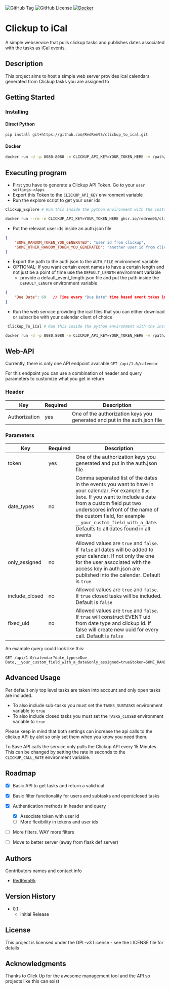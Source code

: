 ![GitHub Tag](https://img.shields.io/github/v/tag/redrem95/clickup_to_ical)
![GitHub License](https://img.shields.io/github/license/redrem95/clickup_to_ical)
[![Docker](https://github.com/RedRem95/clickup_to_ical/actions/workflows/docker-publish.yml/badge.svg?branch=master)](https://github.com/RedRem95/clickup_to_ical/actions/workflows/docker-publish.yml)


# Clickup to iCal

A simple webservice that pulls clickup tasks and publishes dates associated with the tasks as iCal events.

## Description

This project aims to host a simple web server provides ical calendars generated from Clickup tasks you are assigned to

## Getting Started

### Installing

#### Direct Python

``` bash
pip install git+https://github.com/RedRem95/clickup_to_ical.git
```

#### Docker
``` bash
docker run -d -p 8080:8080 -e CLICKUP_API_KEY=YOUR_TOKEN_HERE -v /path/to/auth.json:/auth.json -v /path/to/default_event_length.json:/def_len.json clickup_to_ical
```

## Executing program

* First you have to generate a Clickup API Token. Go to your `user settings->Apps`
* Export this Token to the `CLICKUP_API_KEY` environment variable
* Run the explore script to get your user ids
``` bash
Clickup_Explore # Run this inside the python environment with the installed package 
```
``` bash
docker run --rm -e CLICKUP_API_KEY=YOUR_TOKEN_HERE ghcr.io/redrem95/clickup_to_ical Clickup_Explore 
```
* Put the relevant user ids inside an auth.json file
``` json
{
    "SOME_RANDOM_TOKEN_YOU_GENERATED": "user id from clickup",
    "SOME_OTHER_RANDOM_TOKEN_YOU_GENERATED": "another user id from clickup"
}
```
* Export the path to the auth.json to the `AUTH_FILE` environment variable
* OPTIONAL: If you want certain event names to have a certain length and not just be a point of time use the `DEFAULT_LENGTH` environment variable
  * provide a default_event_length.json file and put the path inside the `DEFAULT_LENGTH` environment variable
``` json
{
    "Due Date": 60   // Time every "Due Date" time based event takes in seconds
}
```
* Run the web service providing the ical files that you can either download or subscribe with your calendar client of choice
``` bash
 Clickup_To_iCal # Run this inside the python environment with the installed package 
```
``` bash
docker run -d -p 8080:8080 -e CLICKUP_API_KEY=YOUR_TOKEN_HERE -v /path/to/auth.json:/auth.json -v /path/to/default_event_length.json:/def_len.json ghcr.io/redrem95/clickup_to_ical
```

## Web-API

Currently, there is only one API endpoint available `GET /api/1.0/calendar`

For this endpoint you can use a combination of header and query parameters to customize what you get in return

### Header
| Key           | Required | Description                                                               |
|---------------|----------|---------------------------------------------------------------------------|
| Authorization | yes      | One of the authorization keys you generated and put in the auth.json file |

### Parameters

| Key            | Required | Description                                                                                                                                                                                                                                                                                                        |
|----------------|----------|--------------------------------------------------------------------------------------------------------------------------------------------------------------------------------------------------------------------------------------------------------------------------------------------------------------------|
| token          | yes      | One of the authorization keys you generated and put in the auth.json file                                                                                                                                                                                                                                          |
| date_types     | no       | Comma seperated list of the dates in the events you want to have in your calendar. For example `Due Date`. If you want to include a date from a custom field put two underscores infront of the name of the custom field, for example `__your_custom_field_with_a_date`. Defaults to all dates found in all events |
| only_assigned  | no       | Allowed values are `true` and `false`. If `false` all dates will be added to your calendar. If not only the one for the user associated with the access key in auth.json are published into the calendar. Default is `true`                                                                                        |
| include_closed | no       | Allowed values are `true` and `false`. If `true` closed tasks will be included. Default is `false`                                                                                                                                                                                                                 |
| fixed_uid      | no       | Allowed values are `true` and `false`. If `true` will construct EVENT uid from date type and clickup id. If false will create new uuid for every call. Default is `false`                                                                                                                                          |

An example query could look like this:
```http request
GET /api/1.0/calendar?date_types=Due Date,__your_custom_field_with_a_date&only_assigned=true&token=SOME_RANDOM_TOKEN_YOU_GENERATED
```

## Advanced Usage

Per default only top level tasks are taken into account and only open tasks are included.

* To also include sub-tasks you must set the `TASKS_SUBTASKS` environment variable to `true`
* To also include closed tasks you must set the `TASKS_CLOSED` environment variable to `true`

Please keep in mind that both settings can increase the api calls to the clickup API by alot so only set them when you know you need them.

To Save API calls the service only pulls the Clickup API every 15 Minutes. This can be changed by setting the rate in seconds to the `CLICKUP_CALL_RATE` environment variable.


## Roadmap

- [x] Basic API to get tasks and return a valid ical
- [x] Basic filter functionality for users and subtasks and open/closed tasks
- [x] Authentication methods in header and query
  - [x] Associate token with user id
  - [ ] More flexibility in tokens and user ids
- [ ] More filters. WAY more filters
- [ ] Move to better server (away from flask def server)



## Authors

Contributors names and contact info

* [RedRem95](https://github.com/RedRem95)

## Version History

* 0.1
    * Initial Release

## License

This project is licensed under the GPL-v3 License - see the LICENSE file for details

## Acknowledgments

Thanks to Click Up for the awesome management tool and the API so projects like this can exist
